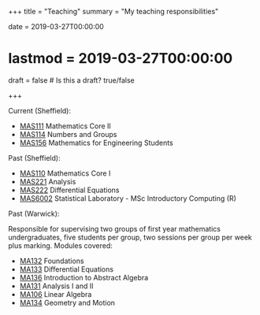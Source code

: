 +++
title = "Teaching"
summary = "My teaching responsibilities"

date = 2019-03-27T00:00:00
# lastmod = 2019-03-27T00:00:00

draft = false  # Is this a draft? true/false

+++

Current (Sheffield):

- [MAS111] Mathematics Core II
- [MAS114] Numbers and Groups
- [MAS156] Mathematics for Engineering Students

Past (Sheffield):

- [MAS110] Mathematics Core I
- [MAS221] Analysis
- [MAS222] Differential Equations
- [MAS6002] Statistical Laboratory - MSc Introductory Computing (R)

[MAS110]: http://maths.dept.shef.ac.uk/maths/module_info_2020.html
[MAS111]: http://maths.dept.shef.ac.uk/maths/module_info_2024.html
[MAS114]: http://maths.dept.shef.ac.uk/maths/module_info_2036.html
[MAS156]: https://maths.dept.shef.ac.uk/maths/module_info_2060.html
[MAS221]: http://maths.dept.shef.ac.uk/maths/module_info_2100.html
[MAS222]: http://maths.dept.shef.ac.uk/maths/module_info_2104.html
[MAS6002]: http://maths.dept.shef.ac.uk/maths/module_info_2019.html

Past (Warwick):

Responsible for supervising two groups of first year mathematics undergraduates, five students per group, two sessions per group per week plus marking.
Modules covered:

- [MA132] Foundations
- [MA133] Differential Equations
- [MA136] Introduction to Abstract Algebra
- [MA131] Analysis I and II
- [MA106] Linear Algebra
- [MA134] Geometry and Motion

[MA132]: https://warwick.ac.uk/fac/sci/maths/undergrad/ughandbook/year1/ma132/
[MA133]: https://warwick.ac.uk/fac/sci/maths/undergrad/ughandbook/year1/ma133/
[MA136]: https://warwick.ac.uk/fac/sci/maths/undergrad/ughandbook/year1/ma136/
[MA131]: https://warwick.ac.uk/fac/sci/maths/undergrad/ughandbook/year1/ma131/
[MA106]: https://warwick.ac.uk/fac/sci/maths/undergrad/ughandbook/year1/ma106/
[MA134]: https://warwick.ac.uk/fac/sci/maths/undergrad/ughandbook/year1/ma134/